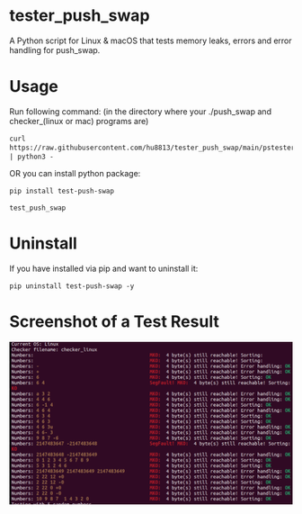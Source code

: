 # tester_push_swap
A Python script for Linux & macOS that tests memory leaks, errors and error handling for push_swap. 

# Usage
Run following command: (in the directory where your ./push_swap and checker_(linux or mac) programs are) 

```
curl https://raw.githubusercontent.com/hu8813/tester_push_swap/main/pstester.py | python3 -
```


OR you can install python package:


```
pip install test-push-swap
```
```
test_push_swap
```
# Uninstall
If you have installed via pip and want to uninstall it: 

```
pip uninstall test-push-swap -y
```

# Screenshot of a Test Result

![Push_swap tester screenshot](screenshot.png)

